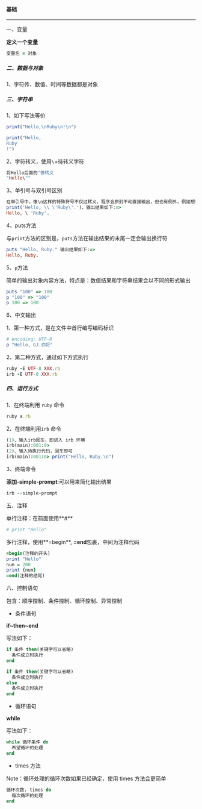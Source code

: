 #### 基础

----

一、变量

**定义一个变量**

```ruby
变量名 = 对象
```

##### 二、数据与对象

1、字符传、数值、时间等数据都是对象

##### 三、字符串

1、如下写法等价

```ruby
print("Hello,\nRuby\n!\n")
```

```ruby
print("Hello,
Ruby
!")
```

2、字符转义，使用``\``+待转义字符

```ruby
将Hello后面的"做转义
"Hello\""
```

3、单引号与双引号区别

```ruby
在单引号中，像\n这样的特殊符号不仅过转义，程序会原封不动直接输出，但也有例外，例如想在字符串里嵌入\与单引号时，还是需要在之前加上\
print('Hello, \\ \'Ruby\'.')，输出结果如下:=>
Hello, \ 'Ruby'.
```

4、puts方法

与`print`方法的区别是，`puts`方法在输出结果的末尾一定会输出换行符

```ruby
puts "Hello, Ruby." 输出结果如下:=>
Hello, Ruby.

```

5、`p`方法

简单的输出对象内容方法，特点是：数值结果和字符串结果会以不同的形式输出

```ruby
puts "100" => 100
p "100" => "100"
p 100 => 100
```

6、中文输出

1、第一种方式，是在文件中首行编写编码标识

```ruby
# encoding: UTF-8
p "Hello, GJ.你好"
```

2、第二种方式，通过如下方式执行

```ruby
ruby -E UTF-8 XXX.rb
irb -E UTF-8 XXX.rb
```


##### 四、运行方式

1、在终端利用 `ruby` 命令

```ruby
ruby a.rb
```

2、在终端利用`irb` 命令

```ruby
(1)、输入irb回车，即进入 irb 环境
irb(main):001:0>
(2)、输入待执行代码，回车即可
irb(main):001:0> print("Hello, Ruby.\n")
```

3、终端命令

**添加-simple-prompt**:可以用来简化输出结果

```ruby
irb --simple-prompt
```

五、注释

单行注释：在前面使用**#**

```ruby
# print "Hello"
```

多行注释，使用**=begin**, **=end**包裹，中间为注释代码

```ruby
=begin(注释的开头)
print "Hello"
num = 200
print {num}
=end(注释的结尾)
```

六、控制语句

包含：顺序控制、条件控制、循环控制、异常控制

* 条件语句

 **if~then~end**

写法如下：

```ruby
if 条件 then(关键字可以省略)
  条件成立时执行
end
```

```ruby
if 条件 then(关键字可以省略)
  条件成立时执行
else
  条件成立时执行
end
```

* 循环语句

**while**

写法如下：

```ruby
while 循环条件 do
  希望循环的处理
end
```

* times 方法

Note：循环处理的循环次数如果已经确定，使用 times 方法会更简单

```ruby
循环次数. times do
  每次循环的处理
end
```









